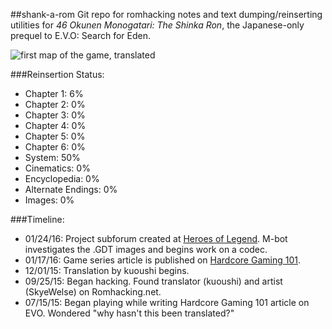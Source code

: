 ##shank-a-rom
Git repo for romhacking notes and text dumping/reinserting utilities for *46 Okunen Monogatari: The Shinka Ron*, the Japanese-only prequel to E.V.O: Search for Eden. 

![first map of the game, translated](https://raw.githubusercontent.com/hollowaytape/shank-a-rom/master/evidence.png)

###Reinsertion Status:
* Chapter 1: 6%
* Chapter 2: 0%
* Chapter 3: 0%
* Chapter 4: 0%
* Chapter 5: 0%
* Chapter 6: 0%
* System: 50%
* Cinematics: 0%
* Encyclopedia: 0%
* Alternate Endings: 0%
* Images: 0%

###Timeline:
* 01/24/16: Project subforum created at [Heroes of Legend](http://www.heroesoflegend.org/forums/viewforum.php?f=51&sid=630ffe8fc7c7441f9d60b2905f3bc81d). M-bot investigates the .GDT images and begins work on a codec.
* 01/17/16: Game series article is published on [Hardcore Gaming 101](http://www.hardcoregaming101.net/46okunen/46okunen.htm).
* 12/01/15: Translation by kuoushi begins.
* 09/25/15: Began hacking. Found translator (kuoushi) and artist (SkyeWelse) on Romhacking.net.
* 07/15/15: Began playing while writing Hardcore Gaming 101 article on EVO. Wondered "why hasn't this been translated?"